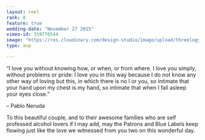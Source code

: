 ```yaml
---
layout: reel
rank: 8
feature: true
wedding-date: "November 27 2015"
vimeo-id: 159776544
image: "https://res.cloudinary.com/design-studio/image/upload/threelogy/paolo_camille.jpg"
type: avp

---
```


“I love you without knowing how, or when, or from where. I love you simply, without problems or pride: I love you in this way because I do not know any other way of loving but this, in which there is no I or you, so intimate that your hand upon my chest is my hand, so intimate that when I fall asleep your eyes close.”

– Pablo Neruda

To this beautiful couple, and to their awesome families who are self professed alcohol lovers if I may add, may the Patrons and Blue Labels keep flowing just like the love we witnessed from you two on this wonderful day.